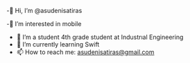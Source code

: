 

-👋 Hi, I’m @asudenisatiras

-👀 I’m interested in mobile 
- 🔭 I’m a student 4th grade student at Industrıal Engineering 
- 🌱 I’m currently learning Swift
- 📫 How to reach me: asudenisatiras@gmail.com

